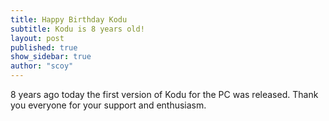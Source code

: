 ```yaml
---
title: Happy Birthday Kodu
subtitle: Kodu is 8 years old!
layout: post
published: true
show_sidebar: true
author: "scoy"
---
```

8 years ago today the first version of Kodu for the PC was released. Thank you everyone for your support and enthusiasm. 